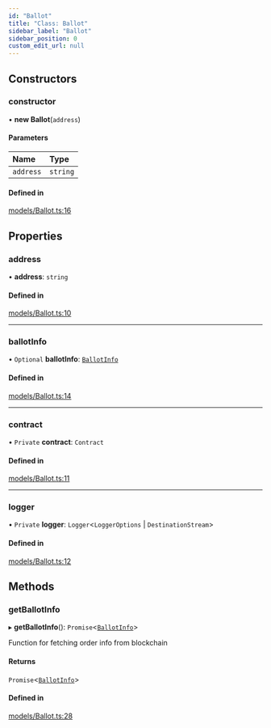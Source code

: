 ```yaml
---
id: "Ballot"
title: "Class: Ballot"
sidebar_label: "Ballot"
sidebar_position: 0
custom_edit_url: null
---
```


## Constructors

### constructor

• **new Ballot**(`address`)

#### Parameters

| Name | Type |
| :------ | :------ |
| `address` | `string` |

#### Defined in

[models/Ballot.ts:16](https://github.com/Super-Protocol/sp-sdk-js/blob/7d2af19/src/models/Ballot.ts#L16)

## Properties

### address

• **address**: `string`

#### Defined in

[models/Ballot.ts:10](https://github.com/Super-Protocol/sp-sdk-js/blob/7d2af19/src/models/Ballot.ts#L10)

___

### ballotInfo

• `Optional` **ballotInfo**: [`BallotInfo`](../modules.md#ballotinfo)

#### Defined in

[models/Ballot.ts:14](https://github.com/Super-Protocol/sp-sdk-js/blob/7d2af19/src/models/Ballot.ts#L14)

___

### contract

• `Private` **contract**: `Contract`

#### Defined in

[models/Ballot.ts:11](https://github.com/Super-Protocol/sp-sdk-js/blob/7d2af19/src/models/Ballot.ts#L11)

___

### logger

• `Private` **logger**: `Logger`<`LoggerOptions` \| `DestinationStream`\>

#### Defined in

[models/Ballot.ts:12](https://github.com/Super-Protocol/sp-sdk-js/blob/7d2af19/src/models/Ballot.ts#L12)

## Methods

### getBallotInfo

▸ **getBallotInfo**(): `Promise`<[`BallotInfo`](../modules.md#ballotinfo)\>

Function for fetching order info from blockchain

#### Returns

`Promise`<[`BallotInfo`](../modules.md#ballotinfo)\>

#### Defined in

[models/Ballot.ts:28](https://github.com/Super-Protocol/sp-sdk-js/blob/7d2af19/src/models/Ballot.ts#L28)
